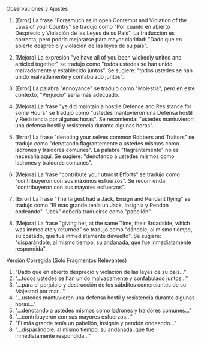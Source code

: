 Observaciones y Ajustes

1. [Error] La frase "Forasmuch as in open Contempt and Violation of the Laws of your Country" se tradujo como "Por cuanto en abierto Desprecio y Violación de las Leyes de su País". La traducción es correcta, pero podría mejorarse para mayor claridad: "Dado que en abierto desprecio y violación de las leyes de su país".

2. [Mejora] La expresión "ye have all of you been wickedly united and articled together" se tradujo como "todos ustedes se han unido malvadamente y establecido juntos". Se sugiere: "todos ustedes se han unido malvadamente y confabulado juntos".

3. [Error] La palabra "Annoyance" se tradujo como "Molestia", pero en este contexto, "Perjuicio" sería más adecuado.

4. [Mejora] La frase "ye did maintain a hostile Defence and Resistance for some Hours" se tradujo como "ustedes mantuvieron una Defensa hostil y Resistencia por algunas horas". Se recomienda: "ustedes mantuvieron una defensa hostil y resistencia durante algunas horas".

5. [Error] La frase "denoting your selves common Robbers and Traitors" se tradujo como "denotando flagrantemente a ustedes mismos como ladrones y traidores comunes". La palabra "flagrantemente" no es necesaria aquí. Se sugiere: "denotando a ustedes mismos como ladrones y traidores comunes".

6. [Mejora] La frase "contribute your utmost Efforts" se tradujo como "contribuyeron con sus máximos esfuerzos". Se recomienda: "contribuyeron con sus mayores esfuerzos".

7. [Error] La frase "The largest had a Jack, Ensign and Pendant flying" se tradujo como "El más grande tenía un Jack, Insignia y Pendón ondeando". "Jack" debería traducirse como "pabellón".

8. [Mejora] La frase "giving her, at the same Time, their Broadside, which was immediately returned" se tradujo como "dándole, al mismo tiempo, su costado, que fue inmediatamente devuelto". Se sugiere: "disparándole, al mismo tiempo, su andanada, que fue inmediatamente respondida".

Versión Corregida (Solo Fragmentos Relevantes)

1. "Dado que en abierto desprecio y violación de las leyes de su país..."
2. "...todos ustedes se han unido malvadamente y confabulado juntos..."
3. "...para el perjuicio y destrucción de los súbditos comerciantes de su Majestad por mar..."
4. "...ustedes mantuvieron una defensa hostil y resistencia durante algunas horas..."
5. "...denotando a ustedes mismos como ladrones y traidores comunes..."
6. "...contribuyeron con sus mayores esfuerzos..."
7. "El más grande tenía un pabellón, insignia y pendón ondeando..."
8. "...disparándole, al mismo tiempo, su andanada, que fue inmediatamente respondida..."